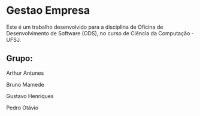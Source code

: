 # Gestao Empresa

Este é um trabalho desenvolvido para a disciplina de Oficina de Desenvolvimento de Software (ODS), no curso de Ciência da Computação - UFSJ.

## Grupo:

Arthur Antunes

Bruno Mamede

Gustavo Henriques

Pedro Otávio
